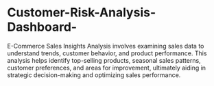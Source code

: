 # Customer-Risk-Analysis-Dashboard-
E-Commerce Sales Insights Analysis involves examining sales data to understand trends, customer behavior, and product performance. This analysis helps identify top-selling products, seasonal sales patterns, customer preferences, and areas for improvement, ultimately aiding in strategic decision-making and optimizing sales performance.
